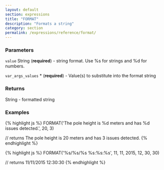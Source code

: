 ```yaml
---
layout: default
section: expressions
title: "FORMAT"
description: "Formats a string"
category: section
permalink: /expressions/reference/format/
---
```


### Parameters

`value` String (__required__) - string format. Use %s for strings and %d for numbers.

`var_args_values` * (__required__) - Value(s) to substitute into the format string

### Returns

String - formatted string

### Examples

{% highlight js %}
FORMAT('The pole height is %d meters and has %d issues detected.', 20, 3)

// returns The pole height is 20 meters and has 3 issues detected.
{% endhighlight %}


{% highlight js %}
FORMAT('%s/%s/%s %s:%s:%s', 11, 11, 2015, 12, 30, 30)

// returns 11/11/2015 12:30:30
{% endhighlight %}